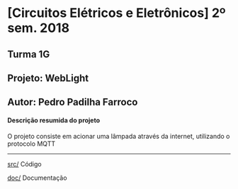 
# [Circuitos Elétricos e Eletrônicos] 2º sem. 2018

## Turma 1G
## Projeto: WebLight
## Autor: Pedro Padilha Farroco

#### Descrição resumida do projeto

O projeto consiste em acionar uma lâmpada através da internet, utilizando o protocolo MQTT

_______________________________________
[src/](https://github.com/pedropadilha13/mackenzie-projeto-luz/tree/master/src) Código

[doc/](https://github.com/pedropadilha13/mackenzie-projeto-luz/tree/master/docs) Documentação
